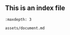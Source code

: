 <!--
AGH Document template. Created from https://github.com/gucio321/agh-sphinx-template

DISCLAIMER: This is NOT an official template!
-->
## This is an index file

<!-- use this to include other files
```{include} path/to/some/file
```
-->

```{toctree}
:maxdepth: 3

assets/document.md
```
